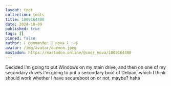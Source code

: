 ```yaml
---
layout: toot
collection: toots
title: 1009164400
date: 2024-10-09
published: true
tags: []
pinned: false
author: ⸸ commander ░ nova ⸸ :~$
avatar: /img/avatar/daemon.jpeg
mastodon: https://mastodon.online/@cmdr_nova/1009164400
---
```


Decided I'm going to put Windows on my main drive, and then on one of my secondary drives I'm going to put a secondary boot of Debian, which I think should work whether I have secureboot on or not, maybe? haha
